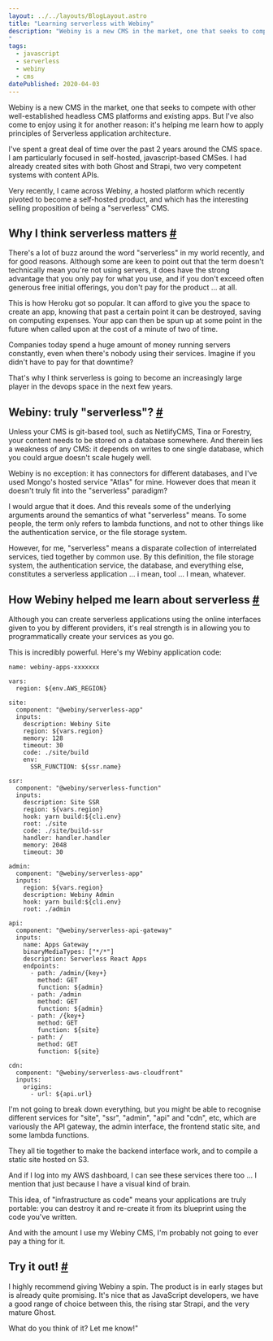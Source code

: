 ```yaml
---
layout: ../../layouts/BlogLayout.astro
title: "Learning serverless with Webiny"
description: "Webiny is a new CMS in the market, one that seeks to compete with other well-established headless CMS platforms and existing apps. But I've also come to enjoy using it for another reason...
"
tags: 
  - javascript
  - serverless
  - webiny
  - cms
datePublished: 2020-04-03
---
```

Webiny is a new CMS in the market, one that seeks to compete with other well-established headless CMS platforms and existing apps. But I've also come to enjoy using it for another reason: it's helping me learn how to apply principles of Serverless application architecture.

I've spent a great deal of time over the past 2 years around the CMS space. I am particularly focused in self-hosted, javascript-based CMSes. I had already created sites with both Ghost and Strapi, two very competent systems with content APIs.

Very recently, I came across Webiny, a hosted platform which recently pivoted to become a self-hosted product, and which has the interesting selling proposition of being a "serverless" CMS.

## Why I think serverless matters [#](https://deliciousreverie.co.uk/posts/learning-serverless-with-webiny/#why-i-think-serverless-matters)

There's a lot of buzz around the word "serverless" in my world recently, and for good reasons. Although some are keen to point out that the term doesn't technically mean you're not using servers, it does have the strong advantage that you only pay for what you use, and if you don't exceed often generous free initial offerings, you don't pay for the product ... at all.

This is how Heroku got so popular. It can afford to give you the space to create an app, knowing that past a certain point it can be destroyed, saving on computing expenses. Your app can then be spun up at some point in the future when called upon at the cost of a minute of two of time.

Companies today spend a huge amount of money running servers constantly, even when there's nobody using their services. Imagine if you didn't have to pay for that downtime?

That's why I think serverless is going to become an increasingly large player in the devops space in the next few years.

## Webiny: truly "serverless"? [#](https://deliciousreverie.co.uk/posts/learning-serverless-with-webiny/#webiny:-truly-%22serverless%22)

Unless your CMS is git-based tool, such as NetlifyCMS, Tina or Forestry, your content needs to be stored on a database somewhere. And therein lies a weakness of any CMS: it depends on writes to one single database, which you could argue doesn't scale hugely well.

Webiny is no exception: it has connectors for different databases, and I've used Mongo's hosted service "Atlas" for mine. However does that mean it doesn't truly fit into the "serverless" paradigm?

I would argue that it does. And this reveals some of the underlying arguments around the semantics of what "serverless" means. To some people, the term only refers to lambda functions, and not to other things like the authentication service, or the file storage system.

However, for me, "serverless" means a disparate collection of interrelated services, tied together by common use. By this definition, the file storage system, the authentication service, the database, and everything else, constitutes a serverless application ... i mean, tool ... I mean, whatever.

## How Webiny helped me learn about serverless [#](https://deliciousreverie.co.uk/posts/learning-serverless-with-webiny/#how-webiny-helped-me-learn-about-serverless)

Although you can create serverless applications using the online interfaces given to you by different providers, it's real strength is in allowing you to programmatically create your services as you go.

This is incredibly powerful. Here's my Webiny application code:

```
name: webiny-apps-xxxxxxx

vars:
  region: ${env.AWS_REGION}

site:
  component: "@webiny/serverless-app"
  inputs:
    description: Webiny Site
    region: ${vars.region}
    memory: 128
    timeout: 30
    code: ./site/build
    env:
      SSR_FUNCTION: ${ssr.name}

ssr:
  component: "@webiny/serverless-function"
  inputs:
    description: Site SSR
    region: ${vars.region}
    hook: yarn build:${cli.env}
    root: ./site
    code: ./site/build-ssr
    handler: handler.handler
    memory: 2048
    timeout: 30

admin:
  component: "@webiny/serverless-app"
  inputs:
    region: ${vars.region}
    description: Webiny Admin
    hook: yarn build:${cli.env}
    root: ./admin

api:
  component: "@webiny/serverless-api-gateway"
  inputs:
    name: Apps Gateway
    binaryMediaTypes: ["*/*"]
    description: Serverless React Apps
    endpoints:
      - path: /admin/{key+}
        method: GET
        function: ${admin}
      - path: /admin
        method: GET
        function: ${admin}
      - path: /{key+}
        method: GET
        function: ${site}
      - path: /
        method: GET
        function: ${site}

cdn:
  component: "@webiny/serverless-aws-cloudfront"
  inputs:
    origins:
      - url: ${api.url}
```

I'm not going to break down everything, but you might be able to recognise different services for "site", "ssr", "admin", "api" and "cdn", etc, which are variously the API gateway, the admin interface, the frontend static site, and some lambda functions.

They all tie together to make the backend interface work, and to compile a static site hosted on S3.

And if I log into my AWS dashboard, I can see these services there too ... I mention that just because I have a visual kind of brain.

This idea, of "infrastructure as code" means your applications are truly portable: you can destroy it and re-create it from its blueprint using the code you've written.

And with the amount I use my Webiny CMS, I'm probably not going to ever pay a thing for it.

## Try it out! [#](https://deliciousreverie.co.uk/posts/learning-serverless-with-webiny/#try-it-out!)

I highly recommend giving Webiny a spin. The product is in early stages but is already quite promising. It's nice that as JavaScript developers, we have a good range of choice between this, the rising star Strapi, and the very mature Ghost.

What do you think of it? Let me know!"